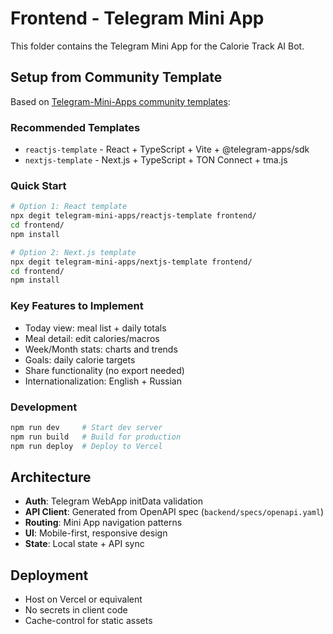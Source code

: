 # Frontend - Telegram Mini App

This folder contains the Telegram Mini App for the Calorie Track AI Bot.

## Setup from Community Template

Based on [Telegram-Mini-Apps community templates](https://github.com/telegram-mini-apps):

### Recommended Templates
- `reactjs-template` - React + TypeScript + Vite + @telegram-apps/sdk
- `nextjs-template` - Next.js + TypeScript + TON Connect + tma.js

### Quick Start
```bash
# Option 1: React template
npx degit telegram-mini-apps/reactjs-template frontend/
cd frontend/
npm install

# Option 2: Next.js template
npx degit telegram-mini-apps/nextjs-template frontend/
cd frontend/
npm install
```

### Key Features to Implement
- Today view: meal list + daily totals
- Meal detail: edit calories/macros
- Week/Month stats: charts and trends
- Goals: daily calorie targets
- Share functionality (no export needed)
- Internationalization: English + Russian

### Development
```bash
npm run dev     # Start dev server
npm run build   # Build for production
npm run deploy  # Deploy to Vercel
```

## Architecture

- **Auth**: Telegram WebApp initData validation
- **API Client**: Generated from OpenAPI spec (`backend/specs/openapi.yaml`)
- **Routing**: Mini App navigation patterns
- **UI**: Mobile-first, responsive design
- **State**: Local state + API sync

## Deployment

- Host on Vercel or equivalent
- No secrets in client code
- Cache-control for static assets

